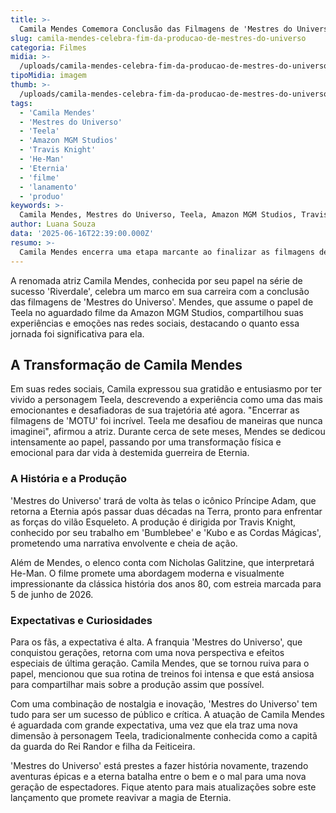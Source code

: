 ```yaml
---
title: >-
  Camila Mendes Comemora Conclusão das Filmagens de 'Mestres do Universo'
slug: camila-mendes-celebra-fim-da-producao-de-mestres-do-universo
categoria: Filmes
midia: >-
  /uploads/camila-mendes-celebra-fim-da-producao-de-mestres-do-universo-thumb.webp
tipoMidia: imagem
thumb: >-
  /uploads/camila-mendes-celebra-fim-da-producao-de-mestres-do-universo-thumb.webp
tags:
  - 'Camila Mendes'
  - 'Mestres do Universo'
  - 'Teela'
  - 'Amazon MGM Studios'
  - 'Travis Knight'
  - 'He-Man'
  - 'Eternia'
  - 'filme'
  - 'lanamento'
  - 'produo'
keywords: >-
  Camila Mendes, Mestres do Universo, Teela, Amazon MGM Studios, Travis Knight, He-Man, Eternia, filme, lançamento, produção
author: Luana Souza
data: '2025-06-16T22:39:00.000Z'
resumo: >-
  Camila Mendes encerra uma etapa marcante ao finalizar as filmagens de 'Mestres do Universo', onde viverá a icônica Teela. A atriz reflete sobre os desafios e experiências transformadoras durante a produção.
---
```


A renomada atriz Camila Mendes, conhecida por seu papel na série de sucesso 'Riverdale', celebra um marco em sua carreira com a conclusão das filmagens de 'Mestres do Universo'. Mendes, que assume o papel de Teela no aguardado filme da Amazon MGM Studios, compartilhou suas experiências e emoções nas redes sociais, destacando o quanto essa jornada foi significativa para ela. 

## A Transformação de Camila Mendes

Em suas redes sociais, Camila expressou sua gratidão e entusiasmo por ter vivido a personagem Teela, descrevendo a experiência como uma das mais emocionantes e desafiadoras de sua trajetória até agora. "Encerrar as filmagens de 'MOTU' foi incrível. Teela me desafiou de maneiras que nunca imaginei", afirmou a atriz. Durante cerca de sete meses, Mendes se dedicou intensamente ao papel, passando por uma transformação física e emocional para dar vida à destemida guerreira de Eternia.

### A História e a Produção

'Mestres do Universo' trará de volta às telas o icônico Príncipe Adam, que retorna a Eternia após passar duas décadas na Terra, pronto para enfrentar as forças do vilão Esqueleto. A produção é dirigida por Travis Knight, conhecido por seu trabalho em 'Bumblebee' e 'Kubo e as Cordas Mágicas', prometendo uma narrativa envolvente e cheia de ação. 

Além de Mendes, o elenco conta com Nicholas Galitzine, que interpretará He-Man. O filme promete uma abordagem moderna e visualmente impressionante da clássica história dos anos 80, com estreia marcada para 5 de junho de 2026.

### Expectativas e Curiosidades

Para os fãs, a expectativa é alta. A franquia 'Mestres do Universo', que conquistou gerações, retorna com uma nova perspectiva e efeitos especiais de última geração. Camila Mendes, que se tornou ruiva para o papel, mencionou que sua rotina de treinos foi intensa e que está ansiosa para compartilhar mais sobre a produção assim que possível.

Com uma combinação de nostalgia e inovação, 'Mestres do Universo' tem tudo para ser um sucesso de público e crítica. A atuação de Camila Mendes é aguardada com grande expectativa, uma vez que ela traz uma nova dimensão à personagem Teela, tradicionalmente conhecida como a capitã da guarda do Rei Randor e filha da Feiticeira.

'Mestres do Universo' está prestes a fazer história novamente, trazendo aventuras épicas e a eterna batalha entre o bem e o mal para uma nova geração de espectadores. Fique atento para mais atualizações sobre este lançamento que promete reavivar a magia de Eternia.
